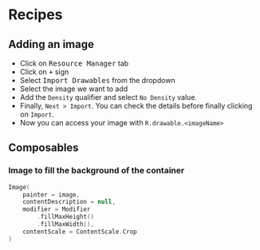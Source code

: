 # Recipes

## Adding an image

- Click on <kbd>Resource Manager</kbd> tab
- Click on <kbd>+</kbd> sign
- Select <kbd>Import Drawables</kbd> from the dropdown
- Select the image we want to add
- Add the `Density` qualifier and select `No Density` value.
- Finally, `Next > Import`.  You can check the details before finally clicking on `Import`.
- Now you can access your image with `R.drawable.<imageName>`

## Composables

### Image to fill the background of the container

```kt
Image(
    painter = image,
    contentDescription = null,
    modifier = Modifier
        .fillMaxHeight()
        .fillMaxWidth(),
    contentScale = ContentScale.Crop
)
```